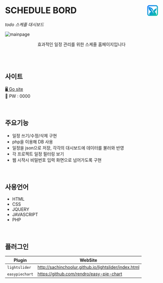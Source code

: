 # SCHEDULE BORD <img src="img/mainlogo.png" width="35" style="float:right; margin:0"/>

_todo 스케줄 대시보드_

![mainpage](https://user-images.githubusercontent.com/84562770/144698734-9ba86e80-5f28-47ce-acfa-3e939c6c1d18.png)

<p align="center">효과적인 일정 관리를 위한 스케줄 홈페이지입니다<br>
<br>
<br>
<br>

## 사이트

[🖥 Go site](http://haegnim.dothome.co.kr/schedule/)<br>
🔐 PW : 0000
<br>
<br>
<br>

## 주요기능

- 일정 쓰기/수정/삭제 구현
- php을 이용해 DB 사용
- 일정을 json으로 저장, 각각의 대시보드에 데이터를 불러와 반영
- 각 프로젝트 일정 필터링 보기
- 웹 시작시 비밀번호 입력 화면으로 넘어가도록 구현
  <br>
  <br>
  <br>

## 사용언어

- HTML
- CSS
- JQUERY
- JAVASCRIPT
- PHP
  <br>
  <br>
  <br>

## 플러그인

| Plugin         | WebSite                                               |
| -------------- | ----------------------------------------------------- |
| `lightslider`  | http://sachinchoolur.github.io/lightslider/index.html |
| `easypiechart` | https://github.com/rendro/easy-pie-chart              |
